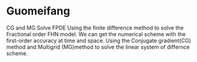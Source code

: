# Guomeifang
CG and MG Solve FPDE
Using the finite difference method to solve the Fractional order FHN model.
We can get the numerical scheme with the first-order accuracy at time and space.
Using the Conjugate gradient(CG) method and Multigrid (MG)method to solve the  linear system of differnce scheme.
